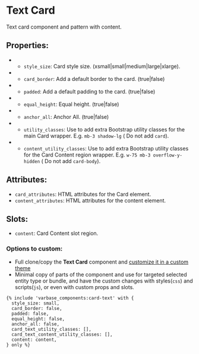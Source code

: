 # Text Card

Text card component and pattern with content.

## Properties:
* - `style_size`: Card style size. (xsmall|small|medium|large|xlarge).
* - `card_border`: Add a default border to the card. (true|false)
* - `padded`: Add a default padding to the card. (true|false)
* - `equal_height`: Equal height. (true|false)
* - `anchor_all`: Anchor All. (true|false)
* - `utility_classes`: Use to add extra Bootstrap utility classes for the main Card wrapper.
                       E.g. `mb-3 shadow-lg` ( Do not add `card`).
* - `content_utility_classes`: Use to add extra Bootstrap utility classes for the Card Content region wrapper.
                               E.g. `w-75 mb-3 overflow-y-hidden`  ( Do not add `card-body`).

## Attributes:
* `card_attributes`: HTML attributes for the Card element.
* `content_attributes`: HTML attributes for the content element.

## Slots:
* `content`: Card Content slot region.

### Options to custom:
- Full clone/copy the **Text Card** component and [customize it in a custom theme](https://docs.varbase.vardot.com/v/10.0.x/developers/theme-development-with-varbase/customize-a-varbase-sdc-component-in-a-custom-theme)
- Minimal copy of parts of the component and use for targeted selected entity type or bundle, and have the custom changes with styles(`css`) and scripts(`js`), or even with custom props and slots.
```
{% include 'varbase_components:card-text' with {
  style_size: small,
  card_border: false,
  padded: false,
  equal_height: false,
  anchor_all: false,
  card_text_utility_classes: [],
  card_text_content_utility_classes: [],
  content: content,
} only %}
```
